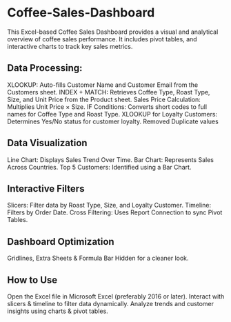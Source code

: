 # Coffee-Sales-Dashboard

This Excel-based Coffee Sales Dashboard provides a visual and analytical overview of coffee sales performance. It includes pivot tables, and interactive charts to track key sales metrics.

## Data Processing: 
XLOOKUP: Auto-fills Customer Name and Customer Email from the Customers sheet.
INDEX + MATCH: Retrieves Coffee Type, Roast Type, Size, and Unit Price from the Product sheet.
Sales Price Calculation: Multiplies Unit Price × Size.
IF Conditions: Converts short codes to full names for Coffee Type and Roast Type.
XLOOKUP for Loyalty Customers: Determines Yes/No status for customer loyalty.
Removed Duplicate values

## Data Visualization
Line Chart: Displays Sales Trend Over Time.
Bar Chart: Represents Sales Across Countries.
Top 5 Customers: Identified using a Bar Chart.

## Interactive Filters
Slicers: Filter data by Roast Type, Size, and Loyalty Customer.
Timeline: Filters by Order Date.
Cross Filtering: Uses Report Connection to sync Pivot Tables.

## Dashboard Optimization
Gridlines, Extra Sheets & Formula Bar Hidden for a cleaner look.

## How to Use
Open the Excel file in Microsoft Excel (preferably 2016 or later).
Interact with slicers & timeline to filter data dynamically.
Analyze trends and customer insights using charts & pivot tables.

